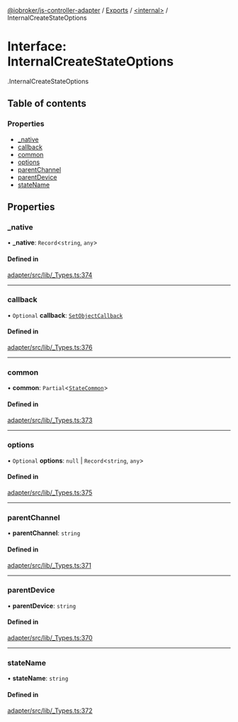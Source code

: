 [@iobroker/js-controller-adapter](../README.md) / [Exports](../modules.md) / [<internal\>](../modules/internal_.md) / InternalCreateStateOptions

# Interface: InternalCreateStateOptions

[<internal>](../modules/internal_.md).InternalCreateStateOptions

## Table of contents

### Properties

- [\_native](internal_.InternalCreateStateOptions.md#_native)
- [callback](internal_.InternalCreateStateOptions.md#callback)
- [common](internal_.InternalCreateStateOptions.md#common)
- [options](internal_.InternalCreateStateOptions.md#options)
- [parentChannel](internal_.InternalCreateStateOptions.md#parentchannel)
- [parentDevice](internal_.InternalCreateStateOptions.md#parentdevice)
- [stateName](internal_.InternalCreateStateOptions.md#statename)

## Properties

### \_native

• **\_native**: `Record`<`string`, `any`\>

#### Defined in

[adapter/src/lib/_Types.ts:374](https://github.com/ioBroker/ioBroker.js-controller/blob/b9cc8f0d/packages/adapter/src/lib/_Types.ts#L374)

___

### callback

• `Optional` **callback**: [`SetObjectCallback`](../modules/internal_.md#setobjectcallback)

#### Defined in

[adapter/src/lib/_Types.ts:376](https://github.com/ioBroker/ioBroker.js-controller/blob/b9cc8f0d/packages/adapter/src/lib/_Types.ts#L376)

___

### common

• **common**: `Partial`<[`StateCommon`](internal_.StateCommon.md)\>

#### Defined in

[adapter/src/lib/_Types.ts:373](https://github.com/ioBroker/ioBroker.js-controller/blob/b9cc8f0d/packages/adapter/src/lib/_Types.ts#L373)

___

### options

• `Optional` **options**: ``null`` \| `Record`<`string`, `any`\>

#### Defined in

[adapter/src/lib/_Types.ts:375](https://github.com/ioBroker/ioBroker.js-controller/blob/b9cc8f0d/packages/adapter/src/lib/_Types.ts#L375)

___

### parentChannel

• **parentChannel**: `string`

#### Defined in

[adapter/src/lib/_Types.ts:371](https://github.com/ioBroker/ioBroker.js-controller/blob/b9cc8f0d/packages/adapter/src/lib/_Types.ts#L371)

___

### parentDevice

• **parentDevice**: `string`

#### Defined in

[adapter/src/lib/_Types.ts:370](https://github.com/ioBroker/ioBroker.js-controller/blob/b9cc8f0d/packages/adapter/src/lib/_Types.ts#L370)

___

### stateName

• **stateName**: `string`

#### Defined in

[adapter/src/lib/_Types.ts:372](https://github.com/ioBroker/ioBroker.js-controller/blob/b9cc8f0d/packages/adapter/src/lib/_Types.ts#L372)
